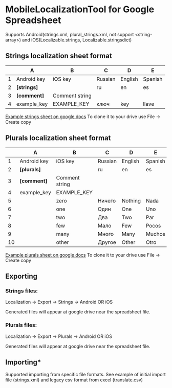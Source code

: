 # MobileLocalizationTool for Google Spreadsheet
Supports Android(strings.xml, plural_strings.xml, not support \<string-array>) and iOS(Localizable.strings, Localizable.stringsdict)

## Strings localization sheet format
|   |       A       |       B        |    C    |    D    |    E    |
|---|---------------|----------------|---------|---------|---------|
| 1 | Android key   | iOS key        | Russian | English | Spanish |
| 2 | **[strings]** |                | ru      | en      | es      |
| 3 | **[comment]** | Comment string |         |         |         |
| 4 | example_key   | EXAMPLE_KEY    | ключ    | key     | llave   |

[Example strings sheet on google docs](https://docs.google.com/spreadsheets/d/1dWfvRFGfIa81SjQ66cRCcbkPNAVWGMvigDsSVtVisvc/edit?usp=sharing)
To clone it to your drive use File -> Create copy


## Plurals localization sheet format

|    |       A       |       B        |    C    |    D    |    E    |
|----|---------------|----------------|---------|---------|---------|
|  1 | Android key   | iOS key        | Russian | English | Spanish |
|  2 | **[plurals]** |                | ru      | en      | es      |
|  3 | **[comment]** | Comment string |         |         |         |
|  4 | example_key   | EXAMPLE_KEY    |         |         |         |
|  5 |               | zero           | Ничего  | Nothing | Nada    |
|  6 |               | one            | Один    | One     | Uno     |
|  7 |               | two            | Два     | Two     | Par     |
|  8 |               | few            | Мало    | Few     | Pocos   |
|  9 |               | many           | Много   | Many    | Muchos  |
| 10 |               | other          | Другое  | Other   | Otro    |

[Example plurals sheet on google docs](https://docs.google.com/spreadsheets/d/1ZZQuJRoyISnadn7oQXnuZvTHAK3S28kxFb-QYgkxcBY/edit?usp=sharing)
To clone it to your drive use File -> Create copy

## Exporting

### Strings files:
Localization -> Export -> Strings -> Android OR iOS

Generated files will appear at google drive near the spreadsheet file.

### Plurals files:
Localization -> Export -> Plurals -> Android OR iOS

Generated files will appear at google drive near the spreadsheet file.


## Importing*
Supported importing from specific file formats. See example of initial import file (strings.xml) and legacy csv format from excel (translate.csv)